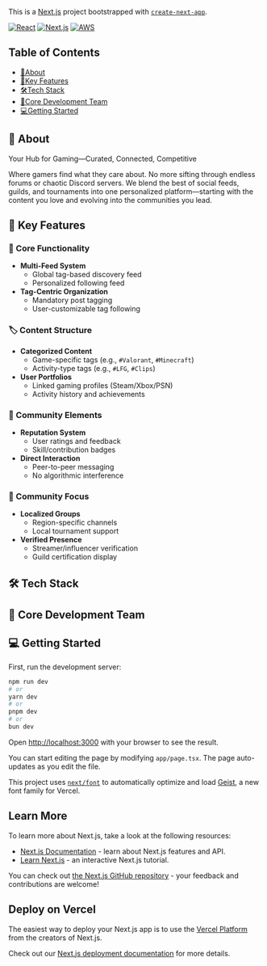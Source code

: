 This is a [Next.js](https://nextjs.org) project bootstrapped with [`create-next-app`](https://nextjs.org/docs/app/api-reference/cli/create-next-app).

[![React](https://img.shields.io/badge/React-20232A?logo=react&logoColor=61DAFB)](https://reactjs.org)
[![Next.js](https://img.shields.io/badge/Next.js-000000?logo=nextdotjs&logoColor=white)](https://nextjs.org)
[![AWS](https://img.shields.io/badge/AWS-%23FF9900.svg?logo=amazon-aws&logoColor=white)](https://aws.amazon.com)

## Table of Contents
* [🌟About](#-about)
* [🚀Key Features](#-key-features)
* [🛠️Tech Stack](#-tech-stack)
* [👦Core Development Team](#-core-development-team)
* [💻Getting Started](#-getting-started)

## 🌟 About
Your Hub for Gaming—Curated, Connected, Competitive

Where gamers find what they care about. No more sifting through endless forums or chaotic Discord servers. We blend the best of social feeds, guilds, and tournaments into one personalized platform—starting with the content you love and evolving into the communities you lead.

## 🚀 Key Features

### 🎯 Core Functionality
- **Multi-Feed System**
  - Global tag-based discovery feed
  - Personalized following feed
- **Tag-Centric Organization**
  - Mandatory post tagging
  - User-customizable tag following

### 🏷 Content Structure
- **Categorized Content**
  - Game-specific tags (e.g., `#Valorant`, `#Minecraft`)
  - Activity-type tags (e.g., `#LFG`, `#Clips`)
- **User Portfolios**
  - Linked gaming profiles (Steam/Xbox/PSN)
  - Activity history and achievements

### 🌟 Community Elements
- **Reputation System**
  - User ratings and feedback
  - Skill/contribution badges
- **Direct Interaction**
  - Peer-to-peer messaging
  - No algorithmic interference

### 📍 Community Focus
- **Localized Groups**
  - Region-specific channels
  - Local tournament support
- **Verified Presence**
  - Streamer/influencer verification
  - Guild certification display

## 🛠️ Tech Stack

## 👦 Core Development Team

## 💻 Getting Started

First, run the development server:

```bash
npm run dev
# or
yarn dev
# or
pnpm dev
# or
bun dev
```

Open [http://localhost:3000](http://localhost:3000) with your browser to see the result.

You can start editing the page by modifying `app/page.tsx`. The page auto-updates as you edit the file.

This project uses [`next/font`](https://nextjs.org/docs/app/building-your-application/optimizing/fonts) to automatically optimize and load [Geist](https://vercel.com/font), a new font family for Vercel.

## Learn More

To learn more about Next.js, take a look at the following resources:

- [Next.js Documentation](https://nextjs.org/docs) - learn about Next.js features and API.
- [Learn Next.js](https://nextjs.org/learn) - an interactive Next.js tutorial.

You can check out [the Next.js GitHub repository](https://github.com/vercel/next.js) - your feedback and contributions are welcome!

## Deploy on Vercel

The easiest way to deploy your Next.js app is to use the [Vercel Platform](https://vercel.com/new?utm_medium=default-template&filter=next.js&utm_source=create-next-app&utm_campaign=create-next-app-readme) from the creators of Next.js.

Check out our [Next.js deployment documentation](https://nextjs.org/docs/app/building-your-application/deploying) for more details.
